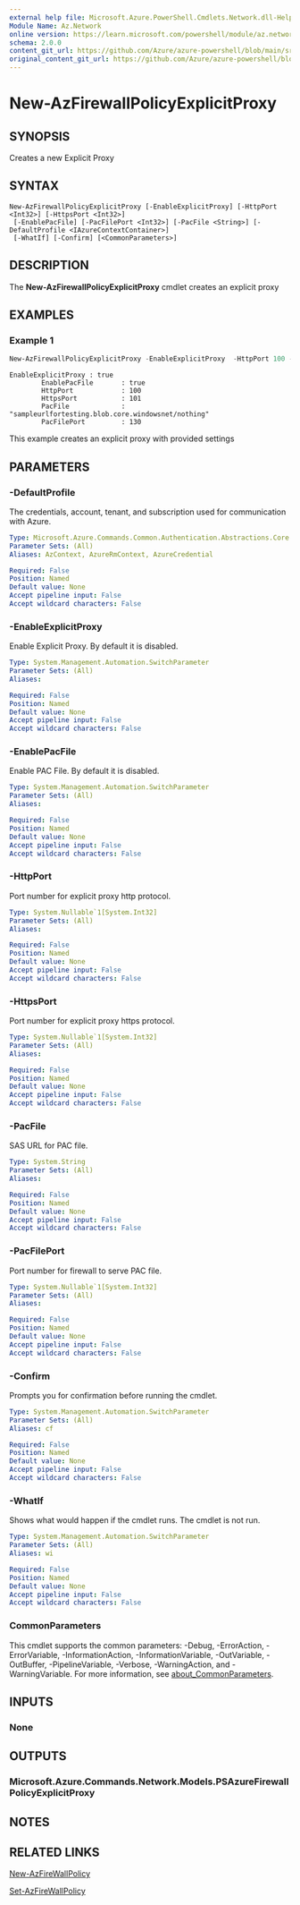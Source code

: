 ```yaml
---
external help file: Microsoft.Azure.PowerShell.Cmdlets.Network.dll-Help.xml
Module Name: Az.Network
online version: https://learn.microsoft.com/powershell/module/az.network/new-azfirewallpolicyexplicitproxy
schema: 2.0.0
content_git_url: https://github.com/Azure/azure-powershell/blob/main/src/Network/Network/help/New-AzFirewallPolicyExplicitProxy.md
original_content_git_url: https://github.com/Azure/azure-powershell/blob/main/src/Network/Network/help/New-AzFirewallPolicyExplicitProxy.md
---
```


# New-AzFirewallPolicyExplicitProxy

## SYNOPSIS
Creates a new Explicit Proxy 

## SYNTAX

```
New-AzFirewallPolicyExplicitProxy [-EnableExplicitProxy] [-HttpPort <Int32>] [-HttpsPort <Int32>]
 [-EnablePacFile] [-PacFilePort <Int32>] [-PacFile <String>] [-DefaultProfile <IAzureContextContainer>]
 [-WhatIf] [-Confirm] [<CommonParameters>]
```

## DESCRIPTION
The **New-AzFirewallPolicyExplicitProxy** cmdlet creates an explicit proxy

## EXAMPLES

### Example 1
```powershell
New-AzFirewallPolicyExplicitProxy -EnableExplicitProxy  -HttpPort 100 -HttpsPort 101 -EnablePacFile  -PacFilePort 130 -PacFile "sampleurlfortesting.blob.core.windowsnet/nothing"
```

```output
EnableExplicitProxy	: true	
		EnablePacFile	    : true	
		HttpPort	        : 100	
		HttpsPort	        : 101	
		PacFile	            : "sampleurlfortesting.blob.core.windowsnet/nothing"
		PacFilePort	        : 130
```

This example creates an explicit proxy with provided settings

## PARAMETERS

### -DefaultProfile
The credentials, account, tenant, and subscription used for communication with Azure.

```yaml
Type: Microsoft.Azure.Commands.Common.Authentication.Abstractions.Core.IAzureContextContainer
Parameter Sets: (All)
Aliases: AzContext, AzureRmContext, AzureCredential

Required: False
Position: Named
Default value: None
Accept pipeline input: False
Accept wildcard characters: False
```

### -EnableExplicitProxy
Enable Explicit Proxy.
By default it is disabled.

```yaml
Type: System.Management.Automation.SwitchParameter
Parameter Sets: (All)
Aliases:

Required: False
Position: Named
Default value: None
Accept pipeline input: False
Accept wildcard characters: False
```

### -EnablePacFile
Enable PAC File.
By default it is disabled.

```yaml
Type: System.Management.Automation.SwitchParameter
Parameter Sets: (All)
Aliases:

Required: False
Position: Named
Default value: None
Accept pipeline input: False
Accept wildcard characters: False
```

### -HttpPort
Port number for explicit proxy http protocol.

```yaml
Type: System.Nullable`1[System.Int32]
Parameter Sets: (All)
Aliases:

Required: False
Position: Named
Default value: None
Accept pipeline input: False
Accept wildcard characters: False
```

### -HttpsPort
Port number for explicit proxy https protocol.

```yaml
Type: System.Nullable`1[System.Int32]
Parameter Sets: (All)
Aliases:

Required: False
Position: Named
Default value: None
Accept pipeline input: False
Accept wildcard characters: False
```

### -PacFile
SAS URL for PAC file.

```yaml
Type: System.String
Parameter Sets: (All)
Aliases:

Required: False
Position: Named
Default value: None
Accept pipeline input: False
Accept wildcard characters: False
```

### -PacFilePort
Port number for firewall to serve PAC file.

```yaml
Type: System.Nullable`1[System.Int32]
Parameter Sets: (All)
Aliases:

Required: False
Position: Named
Default value: None
Accept pipeline input: False
Accept wildcard characters: False
```

### -Confirm
Prompts you for confirmation before running the cmdlet.

```yaml
Type: System.Management.Automation.SwitchParameter
Parameter Sets: (All)
Aliases: cf

Required: False
Position: Named
Default value: None
Accept pipeline input: False
Accept wildcard characters: False
```

### -WhatIf
Shows what would happen if the cmdlet runs.
The cmdlet is not run.

```yaml
Type: System.Management.Automation.SwitchParameter
Parameter Sets: (All)
Aliases: wi

Required: False
Position: Named
Default value: None
Accept pipeline input: False
Accept wildcard characters: False
```

### CommonParameters
This cmdlet supports the common parameters: -Debug, -ErrorAction, -ErrorVariable, -InformationAction, -InformationVariable, -OutVariable, -OutBuffer, -PipelineVariable, -Verbose, -WarningAction, and -WarningVariable. For more information, see [about_CommonParameters](http://go.microsoft.com/fwlink/?LinkID=113216).

## INPUTS

### None

## OUTPUTS

### Microsoft.Azure.Commands.Network.Models.PSAzureFirewallPolicyExplicitProxy

## NOTES

## RELATED LINKS

[New-AzFireWallPolicy](./New-AzFireWallPolicy.md)

[Set-AzFireWallPolicy](./Set-AzFireWallPolicy.md)
